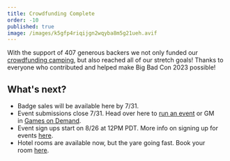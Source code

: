 ```yaml
---
title: Crowdfunding Complete
order: -10
published: true
image: /images/k5gfp4riqijgn2wqyba8m5g21ueh.avif
---
```


With the support of 407 generous backers we not only funded our [crowdfunding camping](https://www.backerkit.com/c/big-bad-con-inc/big-bad-con-2023), but also reached all of our stretch goals! Thanks to everyone who contributed and helped make Big Bad Con 2023 possible!

## What's next?

* Badge sales will be available here by 7/31.
* Event submissions close 7/31. Head over here to [run an event](https://www.bigbadcon.com/run-an-event/) or GM in [Games on Demand](https://www.bigbadcon.com/games-on-demand/).
* Event sign ups start on 8/26 at 12PM PDT. More info on signing up for events [here](https://www.bigbadcon.com/scheduled-events-faq/).
* Hotel rooms are available now, but the yare going fast. Book your room [here](https://www.hyatt.com/en-US/group-booking/SFOBU/G-BBC4).
